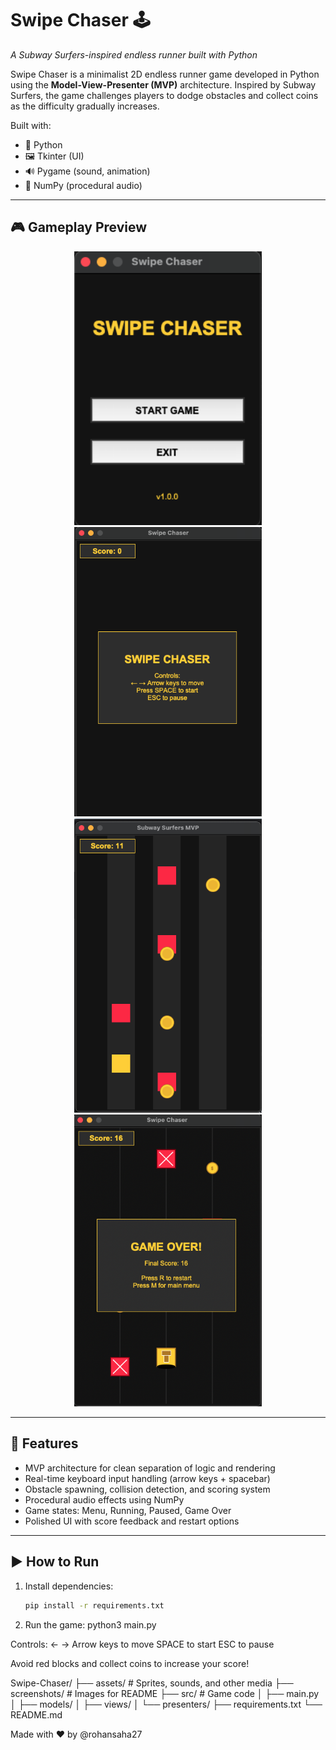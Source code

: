 # Swipe Chaser 🕹️  
*A Subway Surfers-inspired endless runner built with Python*

Swipe Chaser is a minimalist 2D endless runner game developed in Python using the **Model-View-Presenter (MVP)** architecture. Inspired by Subway Surfers, the game challenges players to dodge obstacles and collect coins as the difficulty gradually increases.

Built with:
- 🐍 Python
- 🖼️ Tkinter (UI)
- 🔊 Pygame (sound, animation)
- 🧮 NumPy (procedural audio)

---

## 🎮 Gameplay Preview

<p align="center">
  <img src="screenshots/menu.png" width="300"/>
  <img src="screenshots/tutorial.png" width="300"/>
  <img src="screenshots/ingame.png" width="300"/>
  <img src="screenshots/gameover1.png" width="300"/>
</p>

---

## 🚀 Features

- MVP architecture for clean separation of logic and rendering
- Real-time keyboard input handling (arrow keys + spacebar)
- Obstacle spawning, collision detection, and scoring system
- Procedural audio effects using NumPy
- Game states: Menu, Running, Paused, Game Over
- Polished UI with score feedback and restart options

---

## ▶️ How to Run

1. Install dependencies:
   ```bash
   pip install -r requirements.txt
2. Run the game:
   python3 main.py

Controls:
← → Arrow keys to move
SPACE to start
ESC to pause

Avoid red blocks and collect coins to increase your score!

Swipe-Chaser/
├── assets/              # Sprites, sounds, and other media
├── screenshots/         # Images for README
├── src/                 # Game code
│   ├── main.py
│   ├── models/
│   ├── views/
│   └── presenters/
├── requirements.txt
└── README.md

Made with ❤️ by @rohansaha27

